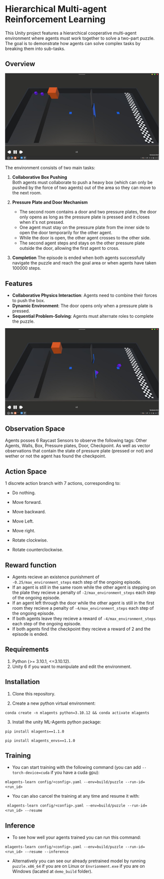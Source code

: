 # Hierarchical Multi-agent Reinforcement Learning

This Unity project features a hierarchical cooperative multi-agent environment where agents must work together to solve a two-part puzzle. The goal is to demonstrate how agents can solve complex tasks by breaking them into sub-tasks.

## Overview

![Environment Screenshot](docs/environment0.jpg)

The environment consists of two main tasks:
1. **Collaborative Box Pushing**  
   Both agents must collaborate to push a heavy box (which can only be pushed by the force of two agents) out of the area so they can move to the next room.
   
2. **Pressure Plate and Door Mechanism**  
   - The second room contains a door and two pressure plates, the door only opens as long as the pressure plate is pressed and it closes when it's not pressed.
   - One agent must stay on the pressure plate from the inner side to open the door temporarily for the other agent.  
   - While the door is open, the other agent crosses to the other side.  
   - The second agent steps and stays on the other pressure plate outside the door, allowing the first agent to cross.

3. **Completion**
The episode is ended when both agents successfully navigate the puzzle and reach the goal area or when agents have taken 100000 steps.

## Features

- **Collaborative Physics Interaction**: Agents need to combine their forces to push the box. 
- **Dynamic Environment**: The door opens only when a pressure plate is pressed.
- **Sequential Problem-Solving**: Agents must alternate roles to complete the puzzle.

![Environment Completion](docs/environment.jpg)

## Observation Space

Agents posses 6 Raycast Sensors to observe the following tags: Other Agents, Walls, Box, Pressure plates, Door, Checkpoint. As well as vector observations that contain the state of pressure plate (pressed or not) and wether or not the agent has found the checkpoint.

## Action Space

1 discrete action branch with 7 actions, corresponding to:

- Do nothing.

- Move forward.

- Move backward.

- Move Left.

- Move right.

- Rotate clockwise.

- Rotate counterclockwise.

## Reward function

- Agents recieve an existence punishment of `-0.25/max_environment_steps` each step of the ongoing episode.
- If an agent is still in the same room while the other agent is stepping on the plate they recieve a penalty of `-2/max_environment_steps` each step of the ongoing episode.
- If an agent left through the door while the other agent is still in the first room they recieve a penalty of `-4/max_environment_steps` each step of the ongoing episode.
- If both agents leave they recieve a reward of `-4/max_environment_steps` each step of the ongoing episode. 
- If both agents find the checkpoint they recieve a reward of 2 and the episode is ended.



## Requirements

1. Python (>= 3.10.1, <=3.10.12). 
2. Unity 6 if you want to manipulate and edit the environment.

## Installation

1. Clone this repository.

2. Create a new python virtual environment:

```
conda create -n mlagents python=3.10.12 && conda activate mlagents
```

3. Install the unity ML-Agents python package:

```
pip install mlagents==1.1.0
```
```
pip install mlagents_envs==1.1.0
```

## Training

- You can start training with the following command (you can add `--torch-device=cuda` if you have a cuda gpu):

```
mlagents-learn config/<config>.yaml --env=build/puzzle --run-id=<run_id>
```

- You can also cancel the training at any time and resume it with:
```
 mlagents-learn config/<config>.yaml --env=build/puzzle --run-id=<run_id> --resume
```

## Inference

- To see how well your agents trained you can run this command: 

```
mlagents-learn config/<config>.yaml --env=build/puzzle --run-id=<run_id> --resume --inference
```

- Alternatively you can see our already pretrained model by running `puzzle.x86_64` if you are on Linux or `Envrionment.exe` if you are on Windows (lacated at `demo_build` folder).